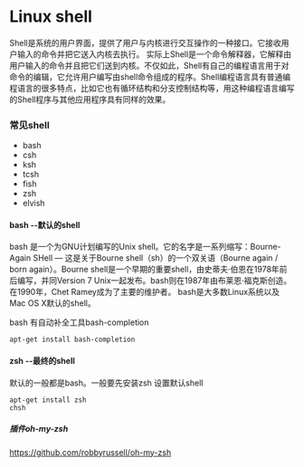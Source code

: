 Linux shell
==========


Shell是系统的用户界面，提供了用户与内核进行交互操作的一种接口。它接收用户输入的命令并把它送入内核去执行。
实际上Shell是一个命令解释器，它解释由用户输入的命令并且把它们送到内核。不仅如此，Shell有自己的编程语言用于对命令的编辑，它允许用户编写由shell命令组成的程序。Shell编程语言具有普通编程语言的很多特点，比如它也有循环结构和分支控制结构等，用这种编程语言编写的Shell程序与其他应用程序具有同样的效果。

### 常见shell
* bash
* csh
* ksh
* tcsh
* fish
* zsh
* elvish


#### bash --默认的shell
bash 是一个为GNU计划编写的Unix shell。它的名字是一系列缩写：Bourne-Again SHell — 这是关于Bourne shell（sh）的一个双关语（Bourne again / born again）。Bourne shell是一个早期的重要shell，由史蒂夫·伯恩在1978年前后编写，并同Version 7 Unix一起发布。bash则在1987年由布莱恩·福克斯创造。在1990年，Chet Ramey成为了主要的维护者。
bash是大多数Linux系统以及Mac OS X默认的shell。

bash 有自动补全工具bash-completion

    apt-get install bash-completion


#### zsh --最终的shell
默认的一般都是bash。一般要先安装zsh
设置默认shell

    apt-get install zsh
    chsh
##### 插件oh-my-zsh
https://github.com/robbyrussell/oh-my-zsh
